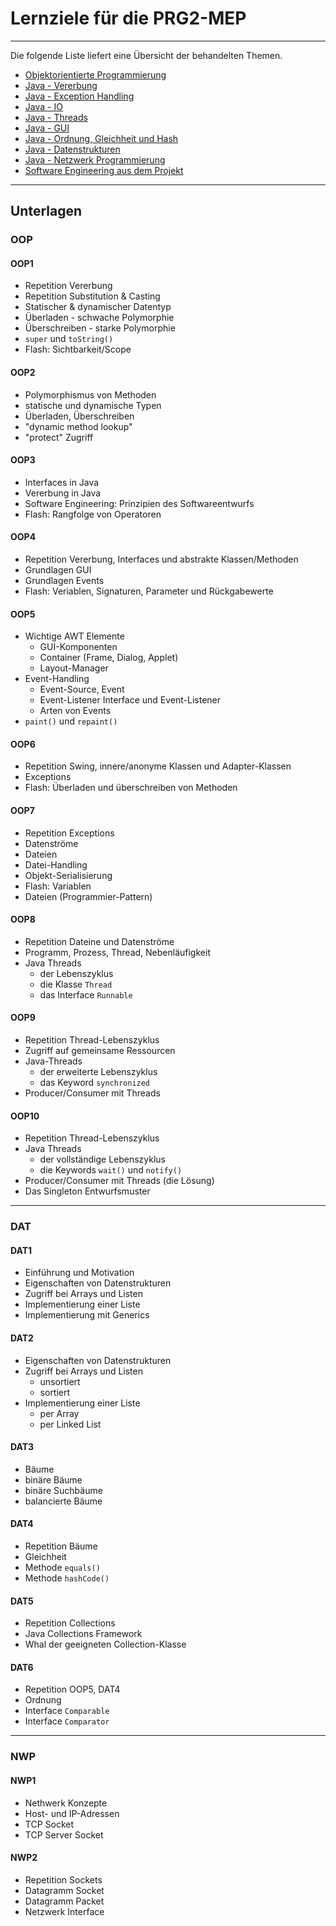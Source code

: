 # Lernziele für die PRG2-MEP
---

Die folgende Liste liefert eine Übersicht der behandelten Themen.

* [Objektorientierte Programmierung](0oop/000oop.md)
* [Java - Vererbung](1java-vererbung/100vererbung.md)
* [Java - Exception Handling](2java-exceptions/200exceptions.md)
* [Java - IO](3java-io/300io.md)
* [Java - Threads](4java-threads/400threads.md)
* [Java - GUI](5java-gui/500gui.md)
* [Java - Ordnung, Gleichheit und Hash](6java-vergleich/600vergleich.md)
* [Java - Datenstrukturen](7datenstrukturen/700datenstrukturen.md)
* [Java - Netzwerk Programmierung](8netzwerk/800netzwerk.md)
* [Software Engineering aus dem Projekt](9softwareengineering/900softwareengineering.md)

---
## Unterlagen 

### OOP
#### OOP1
* Repetition Vererbung
* Repetition Substitution & Casting
* Statischer & dynamischer Datentyp
* Überladen - schwache Polymorphie
* Überschreiben - starke Polymorphie
* ``super`` und ``toString()``
* Flash: Sichtbarkeit/Scope

#### OOP2
* Polymorphismus von Methoden
* statische und dynamische Typen
* Überladen, Überschreiben
* "dynamic method lookup"
* "protect" Zugriff

#### OOP3
* Interfaces in Java 
* Vererbung in Java
* Software Engineering: Prinzipien des Softwareentwurfs
* Flash: Rangfolge von Operatoren

#### OOP4
* Repetition Vererbung, Interfaces und abstrakte Klassen/Methoden
* Grundlagen GUI
* Grundlagen Events
* Flash: Veriablen, Signaturen, Parameter und Rückgabewerte

#### OOP5
* Wichtige AWT Elemente 
    * GUI-Komponenten
    * Container (Frame, Dialog, Applet)
    * Layout-Manager
* Event-Handling
    * Event-Source, Event
    * Event-Listener Interface und Event-Listener
    * Arten von Events
* ``paint()`` und ``repaint()``

#### OOP6
* Repetition Swing, innere/anonyme Klassen und Adapter-Klassen
* Exceptions
* Flash: Überladen und überschreiben von Methoden

#### OOP7
* Repetition Exceptions 
* Datenströme
* Dateien
* Datei-Handling
* Objekt-Serialisierung
* Flash: Variablen
* Dateien (Programmier-Pattern)

#### OOP8
* Repetition Dateine und Datenströme
* Programm, Prozess, Thread, Nebenläufigkeit
* Java Threads
    * der Lebenszyklus
    * die Klasse ``Thread``
    * das Interface ``Runnable``

#### OOP9
* Repetition  Thread-Lebenszyklus
* Zugriff auf gemeinsame Ressourcen
* Java-Threads
    * der erweiterte Lebenszyklus
    * das Keyword ``synchronized``
* Producer/Consumer mit Threads

#### OOP10
* Repetition Thread-Lebenszyklus
* Java Threads
    * der vollständige Lebenszyklus
    * die Keywords ``wait()`` und ``notify()``
* Producer/Consumer mit Threads (die Lösung)
* Das Singleton Entwurfsmuster

---

### DAT

#### DAT1
* Einführung und Motivation
* Eigenschaften von Datenstrukturen
* Zugriff bei Arrays und Listen
* Implementierung einer Liste
* Implementierung mit Generics

#### DAT2
* Eigenschaften von Datenstrukturen
* Zugriff bei Arrays und Listen
    * unsortiert
    * sortiert
* Implementierung einer Liste
    * per Array
    * per Linked List

#### DAT3
* Bäume 
* binäre Bäume
* binäre Suchbäume
* balancierte Bäume

#### DAT4
* Repetition Bäume
* Gleichheit 
* Methode ``equals()``
* Methode ``hashCode()``

#### DAT5
* Repetition Collections
* Java Collections Framework
* Whal der geeigneten Collection-Klasse

#### DAT6
* Repetition OOP5, DAT4
* Ordnung
* Interface ``Comparable``
* Interface ``Comparator``

---

### NWP

#### NWP1
* Nethwerk Konzepte
* Host- und IP-Adressen
* TCP Socket
* TCP Server Socket

#### NWP2
* Repetition Sockets
* Datagramm Socket
* Datagramm Packet
* Netzwerk Interface


